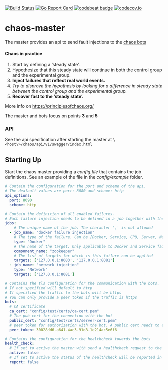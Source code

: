 [![Build Status](https://travis-ci.org/SotirisAlfonsos/chaos-master.svg)](https://travis-ci.org/SotirisAlfonsos/chaos-master)
[![Go Report Card](https://goreportcard.com/badge/github.com/SotirisAlfonsos/chaos-master)](https://goreportcard.com/report/github.com/SotirisAlfonsos/chaos-master)
[![codebeat badge](https://codebeat.co/badges/ab1778ae-60c1-4b7d-aff6-a8f1eabbd2d5)](https://codebeat.co/projects/github-com-sotirisalfonsos-chaos-master-master)
[![codecov.io](https://codecov.io/github/SotirisAlfonsos/chaos-master/coverage.svg?branch=master)](https://codecov.io/github/SotirisAlfonsos/chaos-master?branch=master)

# chaos-master
The master provides an api to send fault injections to the [chaos bots](https://github.com/SotirisAlfonsos/chaos-bot)

#### Chaos in practice
1. Start by defining a ‘steady state’.
2. Hypothesize that this steady state will continue in both the control group and the experimental group.
3. <b>Inject failures that reflect real world events.</b>
4. <i>Try to disprove the hypothesis by looking for a difference in steady state between the control group and the experimental group.</i>
5. <b>Recover fast to the ‘steady state’.</b>

More info on https://principlesofchaos.org/

The master and bots focus on points <b>3</b> and <b>5</b>

### API
See the api specification after starting the master at `\<host\>/chaos/api/v1/swagger/index.html`

## Starting Up
Start the chaos master providing a <i>config.file</i> that contains the job definitions. See an example of the file in the <i>config/example</i> folder.
```yml
# Contain the configuration for the port and scheme of the api. 
# The deafault values are port: 8080 and scheme: http
api_options:
  port: 8090
  scheme: http

# Contain the definition of all enabled failures. 
# Each failure injection needs to be defined in a job together with the targets that are in scope
jobs:
    # The unique name of the job. The character ',' is not allowed
  - job_name: "docker failure injection"
    # The type of the failure. Can be [Docker, Service, CPU, Server, Network]
    type: "Docker"
    # The name of the target. Only applicable to Docker and Service failure types
    component_name: "zookeeper"
    # The list of targets for which is this failure can be applied
    targets: ['127.0.0.1:8083', '127.0.0.1:8081']
  - job_name: "network injection"
    type: "Network"
    targets: ['127.0.0.1:8081']

# Contains the tls configuration for the communication with the bots. 
# If not specified will default to http
# If specified the traffic to the bots will be https
# You can only provide a peer token if the traffic is https
bots:
  # CA certificate
  ca_cert: "config/test/certs/ca-cert.pem"
  # The pub cert for the connection with the bot
  public_cert: "config/test/certs/server-cert.pem"
  # peer token for authorization with the bot. A public cert needs to also be provided
  peer_token: 30028dd6-a641-4ac3-91d8-1e214ac5e6f6

# Contains the configuration for the healthcheck towards the bots
health_check:
  # If set to active the master with send a healthcheck request to the bots every 1 minute
  active: false
  # If set to active the status of the healthcheck will be reported in application log (stderr)
  report: false
```
